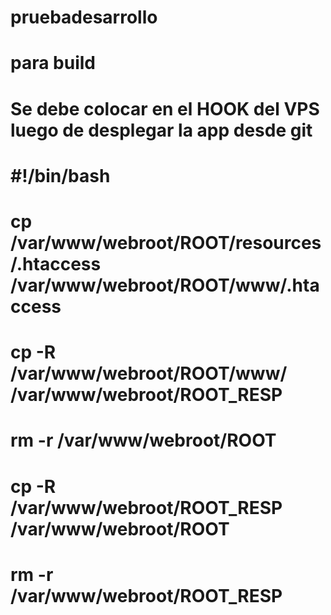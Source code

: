 # pruebadesarrollo

# para build



# Se debe colocar en el HOOK del VPS luego de desplegar la app desde git
# #!/bin/bash

# cp /var/www/webroot/ROOT/resources/.htaccess /var/www/webroot/ROOT/www/.htaccess
# cp -R /var/www/webroot/ROOT/www/ /var/www/webroot/ROOT_RESP
# rm -r /var/www/webroot/ROOT
# cp -R  /var/www/webroot/ROOT_RESP /var/www/webroot/ROOT
# rm -r /var/www/webroot/ROOT_RESP

